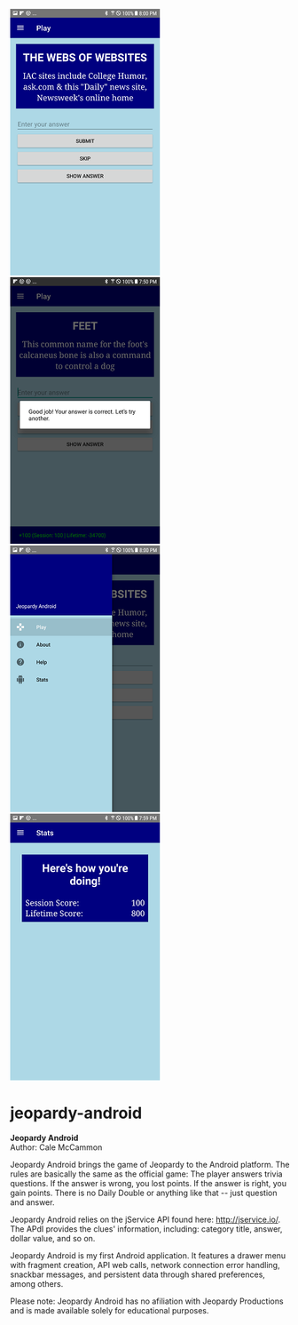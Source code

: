 ![Alt text](/screenshots/3.png "Screenshot")
![Alt text](/screenshots/1.png "Screenshot")
![Alt text](/screenshots/4.png "Screenshot")
![Alt text](/screenshots/2.png "Screenshot")

# jeopardy-android
<b>Jeopardy Android</b><br/>
Author: Cale McCammon

Jeopardy Android brings the game of Jeopardy to the Android platform. The rules are basically the same as
the official game: The player answers trivia questions. If the answer is wrong, you lost points. If the
answer is right, you gain points. There is no Daily Double or anything like that -- just question and 
answer.

Jeopardy Android relies on the jService API found here: http://jservice.io/. The APdI provides the 
clues' information, including: category title, answer, dollar value, and so on.

Jeopardy Android is my first Android application. It features a drawer menu with fragment creation, 
API web calls, network connection error handling,  snackbar messages, and persistent data through shared preferences, 
among others.

Please note: Jeopardy Android has no afiliation with Jeopardy Productions and is made available solely 
for educational purposes.

